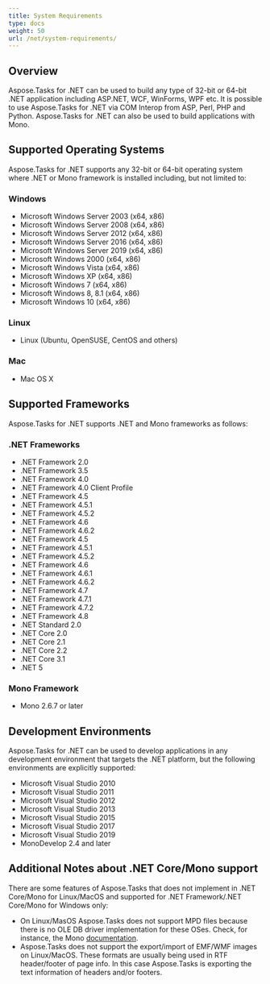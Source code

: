 ```yaml
---
title: System Requirements
type: docs
weight: 50
url: /net/system-requirements/
---
```


## **Overview**
Aspose.Tasks for .NET can be used to build any type of 32-bit or 64-bit .NET application including ASP.NET, WCF, WinForms, WPF etc. It is possible to use Aspose.Tasks for .NET via COM Interop from ASP, Perl, PHP and Python. Aspose.Tasks for .NET can also be used to build applications with Mono.
## **Supported Operating Systems**
Aspose.Tasks for .NET supports any 32-bit or 64-bit operating system where .NET or Mono framework is installed including, but not limited to:
### **Windows**
- Microsoft Windows Server 2003 (x64, x86)
- Microsoft Windows Server 2008 (x64, x86)
- Microsoft Windows Server 2012 (x64, x86)
- Microsoft Windows Server 2016 (x64, x86)
- Microsoft Windows Server 2019 (x64, x86)
- Microsoft Windows 2000 (x64, x86)
- Microsoft Windows Vista (x64, x86)
- Microsoft Windows XP (x64, x86)
- Microsoft Windows 7 (x64, x86)
- Microsoft Windows 8, 8.1 (x64, x86)
- Microsoft Windows 10 (x64, x86)
### **Linux**
- Linux (Ubuntu, OpenSUSE, CentOS and others)
### **Mac**
- Mac OS X
## **Supported Frameworks**
Aspose.Tasks for .NET supports .NET and Mono frameworks as follows:
### **.NET Frameworks**
- .NET Framework 2.0
- .NET Framework 3.5
- .NET Framework 4.0
- .NET Framework 4.0 Client Profile
- .NET Framework 4.5
- .NET Framework 4.5.1
- .NET Framework 4.5.2
- .NET Framework 4.6
- .NET Framework 4.6.2
- .NET Framework 4.5
- .NET Framework 4.5.1
- .NET Framework 4.5.2
- .NET Framework 4.6
- .NET Framework 4.6.1
- .NET Framework 4.6.2
- .NET Framework 4.7
- .NET Framework 4.7.1
- .NET Framework 4.7.2
- .NET Framework 4.8
- .NET Standard 2.0 
- .NET Core 2.0
- .NET Core 2.1
- .NET Core 2.2
- .NET Core 3.1
- .NET 5
### **Mono Framework**
- Mono 2.6.7 or later
## **Development Environments**
Aspose.Tasks for .NET can be used to develop applications in any development environment that targets the .NET platform, but the following environments are explicitly supported:

- Microsoft Visual Studio 2010
- Microsoft Visual Studio 2011
- Microsoft Visual Studio 2012
- Microsoft Visual Studio 2013
- Microsoft Visual Studio 2015
- Microsoft Visual Studio 2017
- Microsoft Visual Studio 2019
- MonoDevelop 2.4 and later

## **Additional Notes about .NET Core/Mono support**
There are some features of Aspose.Tasks that does not implement in .NET Core/Mono for Linux/MacOS and supported for .NET Framework/.NET Core/Mono for Windows only:
- On Linux/MasOS Aspose.Tasks does not support MPD files because there is no OLE DB driver implementation for these OSes. Check, for instance, the Mono [documentation](https://www.mono-project.com/docs/database-access/).
- Aspose.Tasks does not support the export/import of EMF/WMF images on Linux/MacOS. These formats are usually being used in RTF header/footer of page info. In this case Aspose.Tasks is exporting the text information of headers and/or footers.
